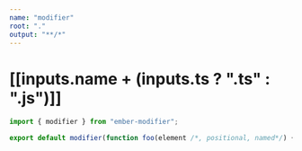 ```yaml
---
name: "modifier"
root: "."
output: "**/*"
---
```


# [[inputs.name + (inputs.ts ? ".ts" : ".js")]]

```ts
import { modifier } from "ember-modifier";

export default modifier(function foo(element /*, positional, named*/) {});

```

